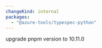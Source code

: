 ```yaml
---
changeKind: internal
packages:
  - "@azure-tools/typespec-python"
---
```


upgrade pnpm version to 10.11.0